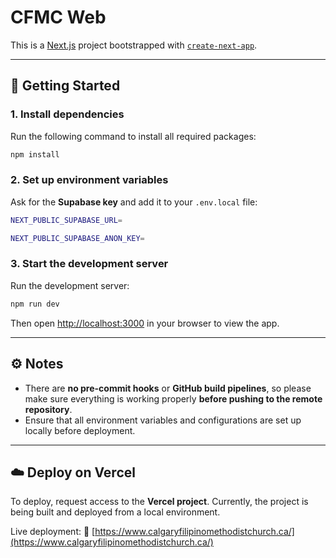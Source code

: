 # CFMC Web

This is a [Next.js](https://nextjs.org) project bootstrapped with [`create-next-app`](https://nextjs.org/docs/app/api-reference/cli/create-next-app).

---

## 🚀 Getting Started

### 1. Install dependencies

Run the following command to install all required packages:

```bash
npm install
```

### 2. Set up environment variables

Ask for the **Supabase key** and add it to your `.env.local` file:

```bash
NEXT_PUBLIC_SUPABASE_URL=

NEXT_PUBLIC_SUPABASE_ANON_KEY=
```

### 3. Start the development server

Run the development server:

```bash
npm run dev
```

Then open [http://localhost:3000](http://localhost:3000) in your browser to view the app.

---

## ⚙️ Notes

- There are **no pre-commit hooks** or **GitHub build pipelines**, so please make sure everything is working properly **before pushing to the remote repository**.
- Ensure that all environment variables and configurations are set up locally before deployment.

---

## ☁️ Deploy on Vercel

To deploy, request access to the **Vercel project**.
Currently, the project is being built and deployed from a local environment.

Live deployment:
🔗 [https://www.calgaryfilipinomethodistchurch.ca/](https://www.calgaryfilipinomethodistchurch.ca/)
